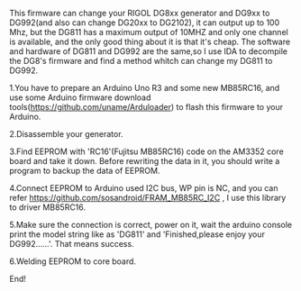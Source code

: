 This  firmware can change your RIGOL DG8xx generator and DG9xx to DG992(and also can change DG20xx to DG2102), it can output up to 100 Mhz, but the DG811 has a maximum output of 10MHZ and only one channel is available,  and the only good thing about it is that it's cheap. The software and hardware of DG811 and DG992 are the same,so I use IDA to decompile the DG8's firmware and find a method whitch can change my DG811 to DG992.

1.You have to prepare an Arduino Uno R3 and some new MB85RC16, and use some Arduino firmware download tools(https://github.com/uname/Arduloader) to flash this firmware to your Arduino.

2.Disassemble your generator.

3.Find EEPROM with 'RC16'(Fujitsu MB85RC16) code on the AM3352 core board and take it down. Before rewriting the data in it, you should write a program to backup the data of EEPROM.

4.Connect EEPROM to Arduino used I2C bus, WP pin is NC, and you can refer https://github.com/sosandroid/FRAM_MB85RC_I2C , I use this library to driver MB85RC16.

5.Make sure the connection is correct, power on it, wait the arduino console print the model string like as 'DG811' and 'Finished,please enjoy your DG992......'. That means success.

6.Welding EEPROM to core board.

End!

